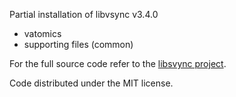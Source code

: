 Partial installation of libvsync v3.4.0
- vatomics
- supporting files (common)

For the full source code refer to the [libsvync
project](https://github.com/open-s4c/libvsync).

Code distributed under the MIT license.
